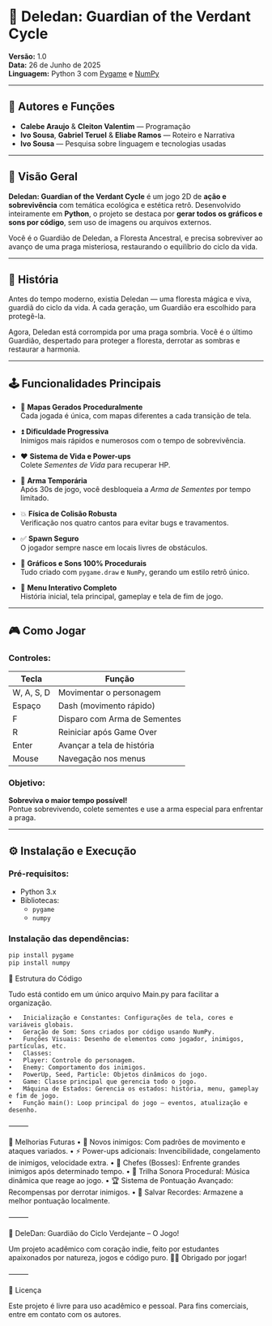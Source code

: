 # 🌱 Deledan: Guardian of the Verdant Cycle

**Versão:** 1.0  
**Data:** 26 de Junho de 2025  
**Linguagem:** Python 3 com [Pygame](https://www.pygame.org/) e [NumPy](https://numpy.org/)

---

## 👥 Autores e Funções

- **Calebe Araujo** & **Cleiton Valentim** — Programação
- **Ivo Sousa**, **Gabriel Teruel** & **Eliabe Ramos** — Roteiro e Narrativa
- **Ivo Sousa** — Pesquisa sobre linguagem e tecnologias usadas

---

## 🌿 Visão Geral

**Deledan: Guardian of the Verdant Cycle** é um jogo 2D de **ação e sobrevivência** com temática ecológica e estética retrô. Desenvolvido inteiramente em **Python**, o projeto se destaca por **gerar todos os gráficos e sons por código**, sem uso de imagens ou arquivos externos.

Você é o Guardião de Deledan, a Floresta Ancestral, e precisa sobreviver ao avanço de uma praga misteriosa, restaurando o equilíbrio do ciclo da vida.

---

## 📖 História

Antes do tempo moderno, existia Deledan — uma floresta mágica e viva, guardiã do ciclo da vida. A cada geração, um Guardião era escolhido para protegê-la.

Agora, Deledan está corrompida por uma praga sombria. Você é o último Guardião, despertado para proteger a floresta, derrotar as sombras e restaurar a harmonia.

---

## 🕹️ Funcionalidades Principais

- 🔁 **Mapas Gerados Proceduralmente**  
  Cada jogada é única, com mapas diferentes a cada transição de tela.

- ⏫ **Dificuldade Progressiva**  
  Inimigos mais rápidos e numerosos com o tempo de sobrevivência.

- ❤️ **Sistema de Vida e Power-ups**  
  Colete *Sementes de Vida* para recuperar HP.

- 🌱 **Arma Temporária**  
  Após 30s de jogo, você desbloqueia a *Arma de Sementes* por tempo limitado.

- 💥 **Física de Colisão Robusta**  
  Verificação nos quatro cantos para evitar bugs e travamentos.

- ✅ **Spawn Seguro**  
  O jogador sempre nasce em locais livres de obstáculos.

- 🧠 **Gráficos e Sons 100% Procedurais**  
  Tudo criado com `pygame.draw` e `NumPy`, gerando um estilo retrô único.

- 📜 **Menu Interativo Completo**  
  História inicial, tela principal, gameplay e tela de fim de jogo.

---

## 🎮 Como Jogar

### Controles:

| Tecla         | Função                        |
|---------------|-------------------------------|
| W, A, S, D     | Movimentar o personagem       |
| Espaço         | Dash (movimento rápido)       |
| F              | Disparo com Arma de Sementes  |
| R              | Reiniciar após Game Over      |
| Enter          | Avançar a tela de história     |
| Mouse          | Navegação nos menus           |

### Objetivo:

**Sobreviva o maior tempo possível!**  
Pontue sobrevivendo, colete sementes e use a arma especial para enfrentar a praga.

---

## ⚙️ Instalação e Execução

### Pré-requisitos:

- Python 3.x  
- Bibliotecas:
  - `pygame`
  - `numpy`

### Instalação das dependências:

```bash
pip install pygame
pip install numpy
```

📂 Estrutura do Código

Tudo está contido em um único arquivo Main.py para facilitar a organização.

	•	Inicialização e Constantes: Configurações de tela, cores e variáveis globais.
	•	Geração de Som: Sons criados por código usando NumPy.
	•	Funções Visuais: Desenho de elementos como jogador, inimigos, partículas, etc.
	•	Classes:
	•	Player: Controle do personagem.
	•	Enemy: Comportamento dos inimigos.
	•	PowerUp, Seed, Particle: Objetos dinâmicos do jogo.
	•	Game: Classe principal que gerencia todo o jogo.
	•	Máquina de Estados: Gerencia os estados: história, menu, gameplay e fim de jogo.
	•	Função main(): Loop principal do jogo — eventos, atualização e desenho.

⸻

🔮 Melhorias Futuras
	•	👾 Novos inimigos: Com padrões de movimento e ataques variados.
	•	⚡ Power-ups adicionais: Invencibilidade, congelamento de inimigos, velocidade extra.
	•	🧠 Chefes (Bosses): Enfrente grandes inimigos após determinado tempo.
	•	🎵 Trilha Sonora Procedural: Música dinâmica que reage ao jogo.
	•	🏆 Sistema de Pontuação Avançado: Recompensas por derrotar inimigos.
	•	💾 Salvar Recordes: Armazene a melhor pontuação localmente.

⸻

🎉 DeleDan: Guardião do Ciclo Verdejante – O Jogo!

Um projeto acadêmico com coração indie, feito por estudantes apaixonados por natureza, jogos e código puro. 🌳💚
Obrigado por jogar!

⸻

📌 Licença

Este projeto é livre para uso acadêmico e pessoal. Para fins comerciais, entre em contato com os autores.
